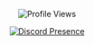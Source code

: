 <div align="center">
  
![Profile Views](https://komarev.com/ghpvc/?username=Rynix01&color=green&label=PROFILE+VIEWS)

[![Discord Presence](https://lanyard.cnrad.dev/api/538316319829917701)](https://discord.com/users/538316319829917701)
</div>


